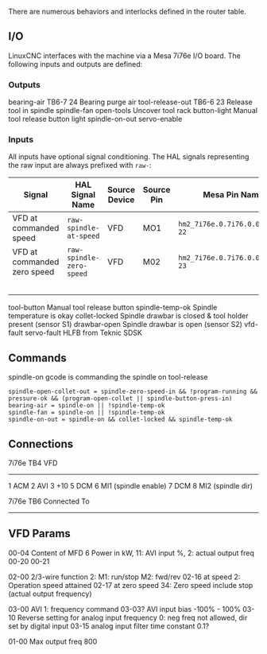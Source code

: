 There are numerous behaviors and interlocks defined in the router table.

## I/O

LinuxCNC interfaces with the machine via a Mesa 7i76e I/O board. The following inputs and outputs are defined:

### Outputs

bearing-air			TB6-7	24		Bearing purge air
tool-release-out	TB6-6	23		Release tool in spindle
spindle-fan
open-tools							Uncover tool rack
button-light						Manual tool release button light
spindle-on-out
servo-enable

### Inputs

All inputs have optional signal conditioning. The HAL signals representing the raw input are always prefixed with `raw-`:

| Signal                      	| HAL Signal Name          	| Source Device 	| Source Pin 	| Mesa Pin Name                   	|
|-----------------------------	|--------------------------	|---------------	|------------	|---------------------------------	|
| VFD at commanded speed      	| `raw-spindle-at-speed`   	| VFD           	| MO1        	| `hm2_7i76e.0.7i76.0.0.input-22` 	|
| VFD at commanded zero speed 	| `raw-spindle-zero-speed` 	| VFD           	| M02        	| `hm2_7i76e.0.7i76.0.0.input-23` 	|
|                             	|                          	|               	|            	|                                 	|
|                             	|                          	|               	|            	|                                 	|
|                             	|                          	|               	|            	|                                 	|
|                             	|                          	|               	|            	|                                 	|
|                             	|                          	|               	|            	|                                 	|                              	|

tool-button							Manual tool release button
spindle-temp-ok						Spindle temperature is okay
collet-locked						Spindle drawbar is closed & tool holder present (sensor S1)
drawbar-open						Spindle drawbar is open (sensor S2)
vfd-fault
servo-fault							HLFB from Teknic SDSK

Commands
--------
spindle-on						gcode is commanding the spindle on
tool-release


	spindle-open-collet-out = spindle-zero-speed-in && !program-running && pressure-ok && (program-open-collet || spindle-button-press-in)
	bearing-air = spindle-on || !spindle-temp-ok
	spindle-fan = spindle-on || !spindle-temp-ok
	spindle-on-out = spindle-on && collet-locked && spindle-temp-ok






Connections
-------------------
7i76e TB4			VFD
---------			-------
1					ACM
2					AVI
3					+10
5					DCM
6					MI1		(spindle enable)
7					DCM
8					MI2		(spindle dir)


7i76e TB6			Connected To
---------			------------




VFD Params
--------------------
00-04	Content of MFD		6 Power in kW, 11: AVI input %, 2: actual output freq
00-20
00-21

02-00	2/3-wire function	2: M1: run/stop M2: fwd/rev
02-16	at speed			2: Operation speed attained
02-17	at zero speed		34: Zero speed include stop (actual output frequency)

03-00	AVI					1: frequency command
03-03?	AVI input bias		-100% - 100%
03-10	Reverse setting for analog input frequency	0: neg freq not allowed, dir set by digital input
03-15	analog input filter time constant		0.1?

01-00	Max output freq		800
